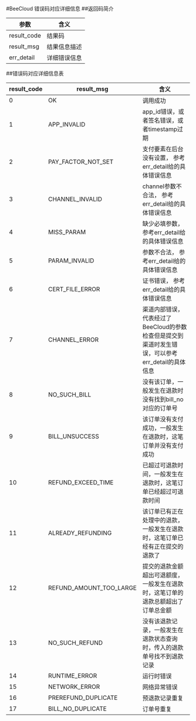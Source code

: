 #BeeCloud 错误码对应详细信息
##返回码简介

参数 | 含义
----|----
result_code | 结果码
result_msg  | 结果信息描述
err_detail  | 详细错误信息

##错误码对应详细信息表

result_code | result_msg | 含义
----        |  --------   | -------
0           | OK                     | 调用成功
1           | APP\_INVALID           | app_id错误，或者签名错误，或者timestamp过期
2           | PAY\_FACTOR_NOT\_SET   | 支付要素在后台没有设置， 参考err_detail给的具体错误信息
3           | CHANNEL\_INVALID       | channel参数不合法， 参考err_detail给的具体错误信息  
4           | MISS\_PARAM            | 缺少必填参数， 参考err_detail给的具体错误信息
5           | PARAM\_INVALID         | 参数不合法， 参考err_detail给的具体错误信息
6           | CERT\_FILE\_ERROR      | 证书错误， 参考err_detail给的具体错误信息
7           | CHANNEL\_ERROR         | 渠道内部错误， 代表经过了BeeCloud的参数检查但是提交到渠道时发生错误，可以参考err_detail的具体信息
8           | NO\_SUCH_BILL             | 没有该订单，一般发生在退款时没有找到bill_no对应的订单号
9           | BILL\_UNSUCCESS            | 该订单没有支付成功，一般发生在退款时，这笔订单并没有支付成功
10          | REFUND\_EXCEED\_TIME       | 已超过可退款时间，一般发生在退款时，这笔订单已经超过可退款时间
11          | ALREADY\_REFUNDING         | 该订单已有正在处理中的退款， 一般发生在退款时，这笔订单已经有正在提交的退款了
12          | REFUND\_AMOUNT\_TOO\_LARGE | 提交的退款金额超出可退额度，一般发生在退款时，这笔订单的退款总额超出了订单总金额
13          | NO\_SUCH\_REFUND           | 没有该退款记录，一般发生在退款状态查询时，传入的退款单号找不到退款记录
14          | RUNTIME\_ERROR          | 运行时错误
15          | NETWORK_ERROR           | 网络异常错误
16          | PREREFUND\_DUPLICATE    | 预退款记录重复
17          | BILL\_NO\_DUPLICATE     | 订单号重复
